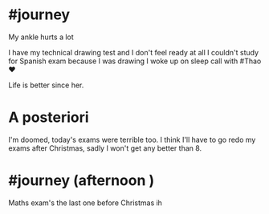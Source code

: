 # #journey 

My ankle hurts a lot

I have my technical drawing test and I don't feel ready at all
I couldn't study for Spanish exam because I was drawing 
I woke up on sleep call with #Thao ❤️

Life is better since her.

# A posteriori 

I'm doomed,  today's exams were terrible too. I think I'll have to go redo my exams after Christmas, sadly I won't get any better than 8. 


# #journey (afternoon )

Maths exam's the last one before Christmas ih